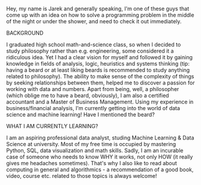 Hey, my name is Jarek and generally speaking, I'm one of these guys that come up with an idea on how to solve a programming problem in the middle of the night or under the shower, and need to check it out immediately.


BACKGROUND

I graduated high school math-and-science class, so when I decided to study philosophy rather than e.g. engineering, some considered it a ridiculous idea. Yet I had a clear vision for myself and followed it by gaining knowledge in fields of analysis, logic, heuristics and systems thinking (tip: having a beard or at least liking beards is recommended to study anything related to philosophy). The ability to make sense of the complexity of things by seeking relationships between them, helped me to discover a passion for working with data and numbers. Apart from being, well, a philosopher (which oblige me to have a beard, obviously), I am also a certified accountant and a Master of Business Management. Using my experience in business/financial analysis, I'm currently getting into the world of data science and machine learning! Have I mentioned the beard?


WHAT I AM CURRENTLY LEARNING?

I am an aspiring professional data analyst, studing Machine Learning & Data Science at university. Most of my free time is occupied by mastering Python, SQL, data visualization and math skills. Sadly, I am an incurable case of someone who needs to know WHY it works, not only HOW (it really gives me headaches sometimes). That's why I also like to read about computing in general and algorithmics - a recommendation of a good book, video, course etc. related to those topics is always welcome!

<!---
jarsonX/jarsonX is a ✨ special ✨ repository because its `README.md` (this file) appears on your GitHub profile.
You can click the Preview link to take a look at your changes.
--->
